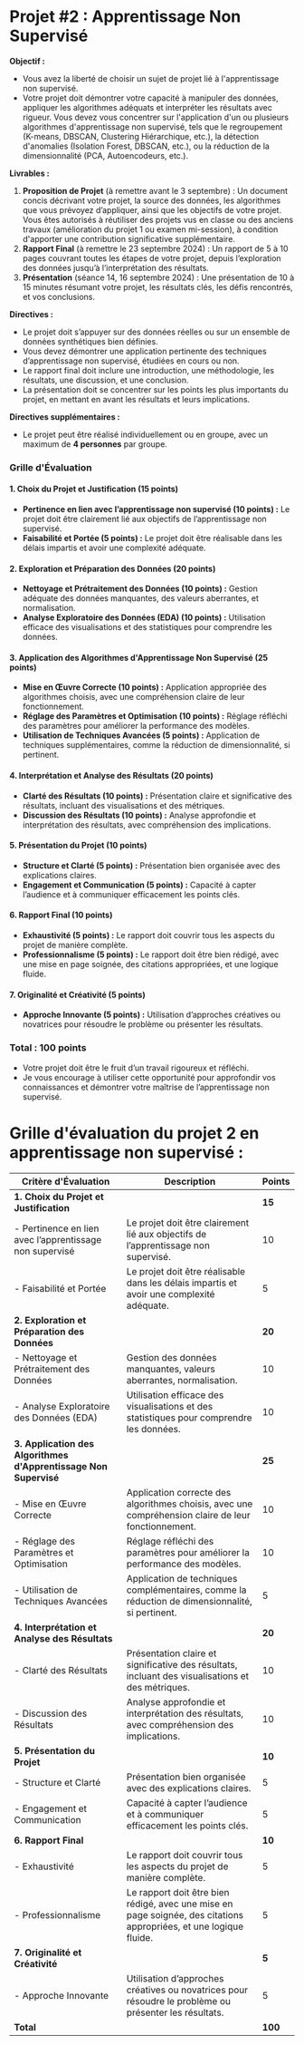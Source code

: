 # **Projet #2 : Apprentissage Non Supervisé**

**Objectif :**  
- Vous avez la liberté de choisir un sujet de projet lié à l'apprentissage non supervisé.
- Votre projet doit démontrer votre capacité à manipuler des données, appliquer les algorithmes adéquats et interpréter les résultats avec rigueur. Vous devez vous concentrer sur l'application d'un ou plusieurs algorithmes d'apprentissage non supervisé, tels que le regroupement (K-means, DBSCAN, Clustering Hiérarchique, etc.), la détection d'anomalies (Isolation Forest, DBSCAN, etc.), ou la réduction de la dimensionnalité (PCA, Autoencodeurs, etc.).

**Livrables :**
1. **Proposition de Projet** (à remettre avant le 3 septembre) : Un document concis décrivant votre projet, la source des données, les algorithmes que vous prévoyez d’appliquer, ainsi que les objectifs de votre projet. Vous êtes autorisés à réutiliser des projets vus en classe ou des anciens travaux (amélioration du projet 1 ou examen mi-session), à condition d'apporter une contribution significative supplémentaire.
2. **Rapport Final** (à remettre le 23 septembre 2024) : Un rapport de 5 à 10 pages couvrant toutes les étapes de votre projet, depuis l’exploration des données jusqu’à l’interprétation des résultats.
3. **Présentation** (séance 14, 16 septembre 2024) : Une présentation de 10 à 15 minutes résumant votre projet, les résultats clés, les défis rencontrés, et vos conclusions.

**Directives :**
- Le projet doit s’appuyer sur des données réelles ou sur un ensemble de données synthétiques bien définies.
- Vous devez démontrer une application pertinente des techniques d’apprentissage non supervisé, étudiées en cours ou non.
- Le rapport final doit inclure une introduction, une méthodologie, les résultats, une discussion, et une conclusion.
- La présentation doit se concentrer sur les points les plus importants du projet, en mettant en avant les résultats et leurs implications.


**Directives supplémentaires :**
- Le projet peut être réalisé individuellement ou en groupe, avec un maximum de **4 personnes** par groupe.


### **Grille d'Évaluation**

#### **1. Choix du Projet et Justification (15 points)**
   - **Pertinence en lien avec l’apprentissage non supervisé (10 points) :** Le projet doit être clairement lié aux objectifs de l’apprentissage non supervisé.
   - **Faisabilité et Portée (5 points) :** Le projet doit être réalisable dans les délais impartis et avoir une complexité adéquate.

#### **2. Exploration et Préparation des Données (20 points)**
   - **Nettoyage et Prétraitement des Données (10 points) :** Gestion adéquate des données manquantes, des valeurs aberrantes, et normalisation.
   - **Analyse Exploratoire des Données (EDA) (10 points) :** Utilisation efficace des visualisations et des statistiques pour comprendre les données.

#### **3. Application des Algorithmes d'Apprentissage Non Supervisé (25 points)**
   - **Mise en Œuvre Correcte (10 points) :** Application appropriée des algorithmes choisis, avec une compréhension claire de leur fonctionnement.
   - **Réglage des Paramètres et Optimisation (10 points) :** Réglage réfléchi des paramètres pour améliorer la performance des modèles.
   - **Utilisation de Techniques Avancées (5 points) :** Application de techniques supplémentaires, comme la réduction de dimensionnalité, si pertinent.

#### **4. Interprétation et Analyse des Résultats (20 points)**
   - **Clarté des Résultats (10 points) :** Présentation claire et significative des résultats, incluant des visualisations et des métriques.
   - **Discussion des Résultats (10 points) :** Analyse approfondie et interprétation des résultats, avec compréhension des implications.

#### **5. Présentation du Projet (10 points)**
   - **Structure et Clarté (5 points) :** Présentation bien organisée avec des explications claires.
   - **Engagement et Communication (5 points) :** Capacité à capter l’audience et à communiquer efficacement les points clés.

#### **6. Rapport Final (10 points)**
   - **Exhaustivité (5 points) :** Le rapport doit couvrir tous les aspects du projet de manière complète.
   - **Professionnalisme (5 points) :** Le rapport doit être bien rédigé, avec une mise en page soignée, des citations appropriées, et une logique fluide.

#### **7. Originalité et Créativité (5 points)**
   - **Approche Innovante (5 points) :** Utilisation d’approches créatives ou novatrices pour résoudre le problème ou présenter les résultats.

### **Total : 100 points**

- Votre projet doit être le fruit d’un travail rigoureux et réfléchi. 
- Je vous encourage à utiliser cette opportunité pour approfondir vos connaissances et démontrer votre maîtrise de l’apprentissage non supervisé.

# Grille d'évaluation du projet 2 en apprentissage non supervisé :

| **Critère d'Évaluation**                             | **Description**                                                                                           | **Points** |
|------------------------------------------------------|-----------------------------------------------------------------------------------------------------------|------------|
| **1. Choix du Projet et Justification**              |                                                                                                           | **15**     |
| - Pertinence en lien avec l’apprentissage non supervisé | Le projet doit être clairement lié aux objectifs de l’apprentissage non supervisé.                          | 10         |
| - Faisabilité et Portée                              | Le projet doit être réalisable dans les délais impartis et avoir une complexité adéquate.                  | 5          |
| **2. Exploration et Préparation des Données**        |                                                                                                           | **20**     |
| - Nettoyage et Prétraitement des Données             | Gestion des données manquantes, valeurs aberrantes, normalisation.                                         | 10         |
| - Analyse Exploratoire des Données (EDA)             | Utilisation efficace des visualisations et des statistiques pour comprendre les données.                   | 10         |
| **3. Application des Algorithmes d'Apprentissage Non Supervisé** |                                                                                                           | **25**     |
| - Mise en Œuvre Correcte                             | Application correcte des algorithmes choisis, avec une compréhension claire de leur fonctionnement.        | 10         |
| - Réglage des Paramètres et Optimisation             | Réglage réfléchi des paramètres pour améliorer la performance des modèles.                                 | 10         |
| - Utilisation de Techniques Avancées                 | Application de techniques complémentaires, comme la réduction de dimensionnalité, si pertinent.            | 5          |
| **4. Interprétation et Analyse des Résultats**       |                                                                                                           | **20**     |
| - Clarté des Résultats                               | Présentation claire et significative des résultats, incluant des visualisations et des métriques.          | 10         |
| - Discussion des Résultats                           | Analyse approfondie et interprétation des résultats, avec compréhension des implications.                  | 10         |
| **5. Présentation du Projet**                        |                                                                                                           | **10**     |
| - Structure et Clarté                                | Présentation bien organisée avec des explications claires.                                                 | 5          |
| - Engagement et Communication                        | Capacité à capter l’audience et à communiquer efficacement les points clés.                                | 5          |
| **6. Rapport Final**                                 |                                                                                                           | **10**     |
| - Exhaustivité                                       | Le rapport doit couvrir tous les aspects du projet de manière complète.                                    | 5          |
| - Professionnalisme                                  | Le rapport doit être bien rédigé, avec une mise en page soignée, des citations appropriées, et une logique fluide. | 5          |
| **7. Originalité et Créativité**                     |                                                                                                           | **5**      |
| - Approche Innovante                                 | Utilisation d’approches créatives ou novatrices pour résoudre le problème ou présenter les résultats.       | 5          |
| **Total**                                            |                                                                                                           | **100**    |
